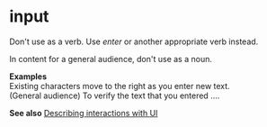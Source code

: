 ﻿# input

Don't use as a verb. Use *enter* or another appropriate verb instead. 

In content for a general audience, don't use as a noun.

**Examples**  
Existing characters move to the right as you enter new text.   
(General audience) To verify the text that you entered ….

**See also** [Describing interactions with UI](/style-guide/procedures-instructions/describing-interactions-with-ui)

